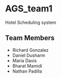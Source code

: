 # AGS_team1
Hotel Scheduling system

## Team Members
- Richard Gonzalez
- Daniel Dusharm
- Maria Davis
- Bharat Mamidi
- Nathan Padilla
